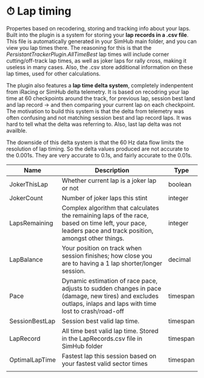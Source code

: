 # ⏱ Lap timing

Propertes based on recodering, storing and tracking info about your laps. Built into the plugin is a system for storing your **lap records in a .csv file**. This file is automatically generated in your SimHub main folder, and you can view you lap times there. The reasoning for this is that the _PersistantTrackerPlugin.AllTimeBest_ lap times will include corner cutting/off-track lap times, as well as joker laps for rally cross, making it useless in many cases. Also, the .csv store additional information on these lap times, used for other calculations.&#x20;

The plugin also features a **lap time delta system**, completely indenpentent from iRacing or SimHub delta telemetry. It is based on recodring your lap time at 60 checkpoints around the track, for previous lap, session best land and lap record -> and then comparing your current lap on each checkpoint. The motivation to build this system is that the delta from telemetry was often confusing and not matching session best and lap record laps. It was hard to tell what the delta was referring to. Also, last lap delta was not availble.&#x20;

The downside of this delta system is that the 60 Hz data flow limits the resolution of lap timing. So the delta values produced are not accurate to the 0.001s. They are very accurate to 0.1s, and fairly accurate to the 0.01s.&#x20;

| Name           | Description                                                                                                                                                   | Type     |
| -------------- | ------------------------------------------------------------------------------------------------------------------------------------------------------------- | -------- |
| JokerThisLap   | Whether current lap is a joker lap or not                                                                                                                     | boolean  |
| JokerCount     | Number of joker laps this stint                                                                                                                               | integer  |
| LapsRemaining  | Complex algorithm that calculates the remaining laps of the race, based on time left, your pace, leaders pace and track position, amongst other things.       | integer  |
| LapBalance     | Your position on track when session finishes; how close you are to having a 1 lap shorter/longer session.                                                     | decimal  |
| Pace           | Dynamic estimation of race pace, adjusts to sudden changes in pace (damage, new tires) and excludes outlaps, inlaps and laps with time lost to crash/road-off | timespan |
| SessionBestLap | Session best valid lap time.                                                                                                                                  | timespan |
| LapRecord      | All time best valid lap time. Stored in the LapRecords.csv file in SimHub folder                                                                              | timespan |
| OptimalLapTime | Fastest lap this session based on your fastest valid sector times                                                                                             | timespan |
|                |                                                                                                                                                               |          |
